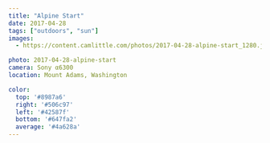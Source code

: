 ```yaml
---
title: "Alpine Start"
date: 2017-04-28
tags: ["outdoors", "sun"]
images:
  - https://content.camlittle.com/photos/2017-04-28-alpine-start_1280.jpg

photo: 2017-04-28-alpine-start
camera: Sony α6300
location: Mount Adams, Washington

color:
  top: '#8987a6'
  right: '#506c97'
  left: '#42587f'
  bottom: '#647fa2'
  average: '#4a628a'
---
```

